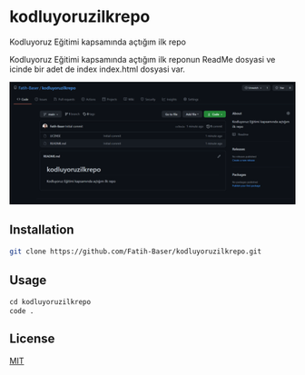 # kodluyoruzilkrepo
Kodluyoruz Eğitimi kapsamında açtığım ilk repo


Kodluyoruz Eğitimi kapsamında açtığım ilk reponun ReadMe dosyasi ve icinde bir adet de index index.html dosyasi var.

  

![Proje secrenshot](https://github.com/Fatih-Baser/kodluyoruzilkrepo/blob/main/resim.PNG)



  

## Installation

```bash
git clone https://github.com/Fatih-Baser/kodluyoruzilkrepo.git
```

## Usage


```linux
cd kodluyoruzilkrepo
code .
```


## License

[MIT](https://choosealicense.com/licenses/mit/)
